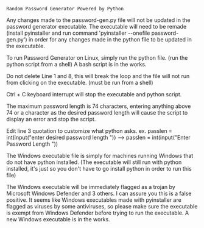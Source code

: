     Random Password Generator Powered by Python

Any changes made to the password-gen.py file will not be updated in the password generator executable. The executable will need to be remade (install pyinstaller and run command 'pyinstaller  --onefile  password-gen.py') in order for any changes made in the python file to be updated in the executable.

To run Password Generator on Linux, simply run the python file. (run the python script from a shell) A bash script is in the works.

Do not delete Line 1 and 8, this will break the loop and the file will not run from clicking on the executable. (must be run from a shell)

Ctrl + C keyboard interrupt will stop the executable and python script.

The maximum password length is 74 characters, entering anything above 74 or a character as the desired password length will cause the script to display an error and stop the script.

Edit line 3 quotation to customize what python asks.      ex. passlen = int(input("enter desired password length  "))   -->    passlen = int(input("Enter Password Length   "))

The Windows executable file is simply for machines running Windows that do not have python installed. (The executable will still run with python installed, it's just so you don't have to go install python in order to run this file)

The Windows executable will be immediately flagged as a trojan by Microsoft Windows Defender and 3 others. I can assure you this is a false positive. It seems like Windows executables made with pyinstaller are flagged as viruses by some antiviruses, so please make sure the executable is exempt from Windows Defender before trying to run the executable. A new Windows executable is in the works.
